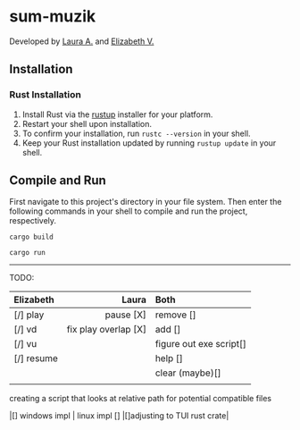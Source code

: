 # sum-muzik
Developed by [Laura A.](https://github.com/sally55uwu) and [Elizabeth V.](https://github.com/feliiizabeth)

## Installation
### Rust Installation
1. Install Rust via the [rustup](https://rustup.rs/) installer for your platform.
1. Restart your shell upon installation.
1. To confirm your installation, run `rustc --version` in your shell.
1. Keep your Rust installation updated by running `rustup update` in your shell.

## Compile and Run
First navigate to this project's directory in your file system. Then enter the following commands in your shell to compile and run the project, respectively.

```
cargo build
```

```
cargo run
```

----

TODO:

| Elizabeth      | Laura              |Both                       |
|:---------------|-------------------:|:--------------------------|
|[/] play        |pause [X]           | remove []                 |
|[/] vd          |fix play overlap [X]| add []                    |
|[/] vu          |                    | figure out exe script[]   |
|[/] resume      |                    | help []                   |
|                |                    | clear (maybe)[]           |
|                |                    |                           |

creating a script that looks at relative path for potential compatible files

|[] windows impl | linux impl []      |[]adjusting to TUI rust crate|

